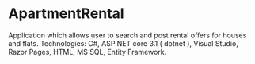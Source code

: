 # ApartmentRental
Application which allows user to search and post rental offers for houses and flats. 
Technologies: C#, ASP.NET core 3.1 ( dotnet ), Visual Studio, Razor Pages, HTML, MS SQL, Entity Framework.

